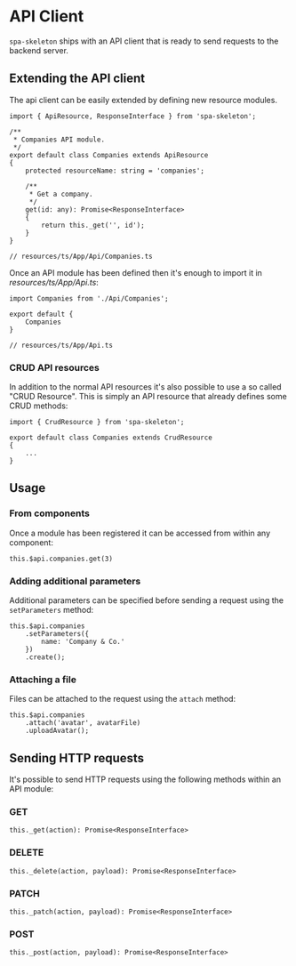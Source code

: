 # API Client

`spa-skeleton` ships with an API client that is ready to send requests to the backend server.

## Extending the API client

The api client can be easily extended by defining new resource modules.

    import { ApiResource, ResponseInterface } from 'spa-skeleton';

    /**
     * Companies API module.
     */
    export default class Companies extends ApiResource
    {
        protected resourceName: string = 'companies';
    
        /**
         * Get a company.
         */
        get(id: any): Promise<ResponseInterface>
        {
            return this._get('', id');
        }
    }
    
    // resources/ts/App/Api/Companies.ts
    
Once an API module has been defined then it's enough to import it in *resources/ts/App/Api.ts*:

    import Companies from './Api/Companies';

    export default {
        Companies
    }
    
    // resources/ts/App/Api.ts
    
### CRUD API resources

In addition to the normal API resources it's also possible to use a so called "CRUD Resource". This
is simply an API resource that already defines some CRUD methods:

    import { CrudResource } from 'spa-skeleton';
    
    export default class Companies extends CrudResource
    {
        ...
    }
    
## Usage

### From components

Once a module has been registered it can be accessed from within any component:

    this.$api.companies.get(3)
    
### Adding additional parameters

Additional parameters can be specified before sending a request using the `setParameters` method:

    this.$api.companies
        .setParameters({
            name: 'Company & Co.'
        })
        .create();
        
### Attaching a file

Files can be attached to the request using the `attach` method:

    this.$api.companies
        .attach('avatar', avatarFile)
        .uploadAvatar();
    
## Sending HTTP requests

It's possible to send HTTP requests using the following methods within an API module:

### GET

    this._get(action): Promise<ResponseInterface>

### DELETE

    this._delete(action, payload): Promise<ResponseInterface>

### PATCH

    this._patch(action, payload): Promise<ResponseInterface>

### POST

    this._post(action, payload): Promise<ResponseInterface>
